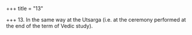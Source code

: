 +++
title = "13"

+++
13. In the same way at the Utsarga (i.e. at the ceremony performed at the end of the term of Vedic study).
